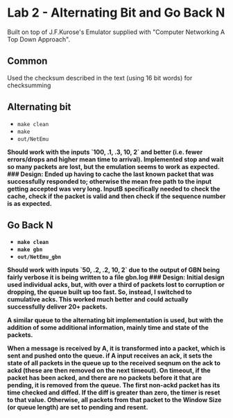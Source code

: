 # Lab 2 - Alternating Bit and Go Back N

Built on top of J.F.Kurose's Emulator supplied with "Computer Networking A Top Down Approach". </b>

## Common
Used the checksum described in the text (using 16 bit words) for checksumming


## Alternating bit
* `make clean`
* `make` 
* `out/NetEmu`
<b>
Should work with the inputs `100, .1, .3, 10, 2` and better (i.e. fewer errors/drops and higher
mean time to arrival).<b>
Implemented stop and wait so many packets are lost, but the emulation seems to work as expected.
<b>
### Design:
Ended up having to cache the last known packet that was successfully responded to; otherwise
the mean free path to the input getting accepted was very long. 
<b><b>
InputB specifically needed to check the cache, check if the packet is valid and then check
if the sequence number is as expected.

## Go Back N
* `make clean`
* `make gbn`
* `out/NetEmu_gbn`
<b>
Should work with inputs `50, .2, .2, 10, 2`
due to the output of GBN being fairly verbose it is being written to a file gbn.log
### Design:
Initial design used individual acks, but, with over a third of packets lost to corruption
or dropping, the queue built up too fast. So, instead, I switched to cumulative acks. This 
worked much better and could actually successfully deliver 20+ packets.

A similar queue to the alternating bit implementation is used, but with the addition
of some additional information, mainly time and state of the packets. 

When a message is received by A, it is transformed into a packet, which is sent and pushed
onto the queue. if A input receives an ack, it sets the state
of all packets in the queue up to the received seqnum on the ack to ackd (these are then 
removed on the next timeout).
On timeout, if the packet has been acked, and there are no
 packets before it that are pending, it is removed from the queue. The first non-ackd 
 packet has its time checked and diffed. If the diff is greater than zero, the timer is
 reset to that value. Otherwise, all packets from that packet to the Window Size (or queue
 length) are set to pending and resent. 
